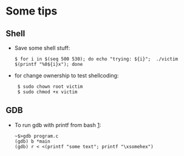 # Some tips


## Shell

- Save some shell stuff:
  ```
  $ for i in $(seq 500 530); do echo "trying: ${i}";  ./victim $(printf "%0${i}x"); done
  ```
- for change ownership to test shellcoding:
  ```
   $ sudo chown root victim
   $ sudo chmod +x victim
  ```

## GDB

- To run gdb with printf from bash [1](https://www.reddit.com/r/bash/comments/1cbqif7/send_a_program_receiving_piped_input_into_a/):
  ```
  ~$>gdb program.c
  (gdb) b *main
  (gdb) r < <(printf "some text"; printf "\xsomehex")
  ```


